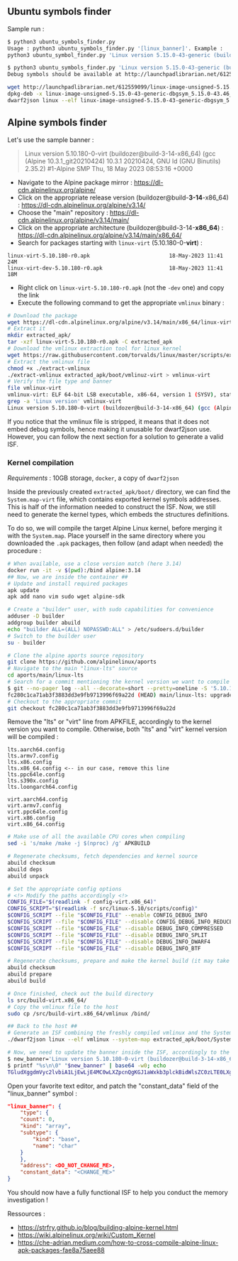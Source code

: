 ## Ubuntu symbols finder

Sample run : 

```sh
$ python3 ubuntu_symbols_finder.py 
Usage : python3 ubuntu_symbols_finder.py '[linux_banner]'. Example :
python3 ubuntu_symbol_finder.py 'Linux version 5.15.0-43-generic (buildd@lcy02-amd64-076) (gcc (Ubuntu 11.2.0-19ubuntu1) 11.2.0, GNU ld (GNU Binutils for Ubuntu) 2.38) #46-Ubuntu SMP Tue Jul 12 10:30:17 UTC 2022 (Ubuntu 5.15.0-43.46-generic 5.15.39)'

$ python3 ubuntu_symbols_finder.py 'Linux version 5.15.0-43-generic (buildd@lcy02-amd64-076) (gcc (Ubuntu 11.2.0-19ubuntu1) 11.2.0, GNU ld (GNU Binutils for Ubuntu) 2.38) #46-Ubuntu SMP Tue Jul 12 10:30:17 UTC 2022 (Ubuntu 5.15.0-43.46-generic 5.15.39)'
Debug symbols should be available at http://launchpadlibrarian.net/612559099/linux-image-unsigned-5.15.0-43-generic-dbgsym_5.15.0-43.46_amd64.ddeb. Here is a typical procedure to create the ISF :

wget http://launchpadlibrarian.net/612559099/linux-image-unsigned-5.15.0-43-generic-dbgsym_5.15.0-43.46_amd64.ddeb
dpkg-deb -x linux-image-unsigned-5.15.0-43-generic-dbgsym_5.15.0-43.46_amd64.ddeb linux-image-unsigned-5.15.0-43-generic-dbgsym_5.15.0-43.46_amd64/
dwarf2json linux --elf linux-image-unsigned-5.15.0-43-generic-dbgsym_5.15.0-43.46_amd64/usr/lib/debug/boot/vmlinux-5.15.0-43-generic | xz > linux-image-unsigned-5.15.0-43-generic-dbgsym_5.15.0-43.46_amd64.json.xz
```

## Alpine symbols finder 

Let's use the sample banner : 

> Linux version 5.10.180-0-virt (buildozer@build-3-14-x86_64) (gcc (Alpine 10.3.1_git20210424) 10.3.1 20210424, GNU ld (GNU Binutils) 2.35.2) #1-Alpine SMP Thu, 18 May 2023 08:53:16 +0000

- Navigate to the Alpine package mirror : https://dl-cdn.alpinelinux.org/alpine/
- Click on the appropriate release version (buildozer@build-**3-14**-x86_64) : https://dl-cdn.alpinelinux.org/alpine/v3.14/
- Choose the "main" repository : https://dl-cdn.alpinelinux.org/alpine/v3.14/main/
- Click on the appropriate architecture (buildozer@build-3-14-**x86_64**) : https://dl-cdn.alpinelinux.org/alpine/v3.14/main/x86_64/
- Search for packages starting with `linux-virt` (5.10.180-0-**virt**) :

```
linux-virt-5.10.180-r0.apk                         18-May-2023 11:41     24M
linux-virt-dev-5.10.180-r0.apk                     18-May-2023 11:41     18M
```

- Right click on `linux-virt-5.10.180-r0.apk` (not the `-dev` one) and copy the link
- Execute the following command to get the appropriate `vmlinux` binary :

```sh
# Download the package
wget https://dl-cdn.alpinelinux.org/alpine/v3.14/main/x86_64/linux-virt-5.10.180-r0.apk
# Extract it
mkdir extracted_apk/
tar -xzf linux-virt-5.10.180-r0.apk -C extracted_apk
# Download the vmlinux extraction tool for linux kernel
wget https://raw.githubusercontent.com/torvalds/linux/master/scripts/extract-vmlinux -O extract-vmlinux
# Extract the vmlinux file
chmod +x ./extract-vmlinux
./extract-vmlinux extracted_apk/boot/vmlinuz-virt > vmlinux-virt
# Verify the file type and banner
file vmlinux-virt
vmlinux-virt: ELF 64-bit LSB executable, x86-64, version 1 (SYSV), statically linked, BuildID[sha1]=fded3bc49de40d90abb2f8702f25796b92ca5385, stripped
grep -a 'Linux version' vmlinux-virt
Linux version 5.10.180-0-virt (buildozer@build-3-14-x86_64) (gcc (Alpine 10.3.1_git20210424) 10.3.1 20210424, GNU ld (GNU Binutils) 2.35.2) #1-Alpine SMP Thu, 18 May 2023 08:53:16 +0000
```

If you notice that the vmlinux file is stripped, it means that it does not embed debug symbols, hence making it unusable for dwarf2json use. However, you can follow the next section for a solution to generate a valid ISF.

### Kernel compilation

*Requirements* : 10GB storage, `docker`, a copy of `dwarf2json`

Inside the previously created `extracted_apk/boot/` directory, we can find the `System.map-virt` file, which contains exported kernel symbols addresses. This is half of the information needed to construct the ISF. Now, we still need to generate the kernel types, which embeds the structures definitions. 

To do so, we will compile the target Alpine Linux kernel, before merging it with the `System.map`. Place yourself in the same directory where you downloaded the `.apk` packages, then follow (and adapt when needed) the procedure :

```sh
# When available, use a close version match (here 3.14)
docker run -it -v $(pwd):/bind alpine:3.14
## Now, we are inside the container ##
# Update and install required packages
apk update
apk add nano vim sudo wget alpine-sdk

# Create a "builder" user, with sudo capabilities for convenience
adduser -D builder
addgroup builder abuild
echo "builder ALL=(ALL) NOPASSWD:ALL" > /etc/sudoers.d/builder
# Switch to the builder user
su - builder

# Clone the alpine aports source repository
git clone https://github.com/alpinelinux/aports
# Navigate to the main "linux-lts" source
cd aports/main/linux-lts
# Search for a commit mentioning the kernel version we want to compile
$ git --no-pager log --all --decorate=short --pretty=oneline -S '5.10.180' -- APKBUILD
fc280c1ca71ab3f3883dd3e9fb9713996f69a22d (HEAD) main/linux-lts: upgrade to 5.10.180
# Checkout to the appropriate commit
git checkout fc280c1ca71ab3f3883dd3e9fb9713996f69a22d
```

Remove the "lts" or "virt" line from APKFILE, accordingly to the kernel version you want to compile. Otherwise, both "lts" and "virt" kernel version will be compiled :

```
lts.aarch64.config
lts.armv7.config
lts.x86.config
lts.x86_64.config <-- in our case, remove this line
lts.ppc64le.config
lts.s390x.config
lts.loongarch64.config

virt.aarch64.config
virt.armv7.config
virt.ppc64le.config
virt.x86.config
virt.x86_64.config
```

```sh
# Make use of all the available CPU cores when compiling
sed -i 's/make /make -j $(nproc) /g' APKBUILD

# Regenerate checksums, fetch dependencies and kernel source
abuild checksum
abuild deps 
abuild unpack

# Set the appropriate config options
# <!> Modify the paths accordingly <!>
CONFIG_FILE="$(readlink -f config-virt.x86_64)"
CONFIG_SCRIPT="$(readlink -f src/linux-5.10/scripts/config)"
$CONFIG_SCRIPT --file "$CONFIG_FILE" --enable CONFIG_DEBUG_INFO
$CONFIG_SCRIPT --file "$CONFIG_FILE" --disable CONFIG_DEBUG_INFO_REDUCED 
$CONFIG_SCRIPT --file "$CONFIG_FILE" --disable DEBUG_INFO_COMPRESSED
$CONFIG_SCRIPT --file "$CONFIG_FILE" --disable DEBUG_INFO_SPLIT
$CONFIG_SCRIPT --file "$CONFIG_FILE" --disable DEBUG_INFO_DWARF4
$CONFIG_SCRIPT --file "$CONFIG_FILE" --disable DEBUG_INFO_BTF

# Regenerate checksums, prepare and make the kernel build (it may take a while)
abuild checksum
abuild prepare
abuild build

# Once finished, check out the build directory
ls src/build-virt.x86_64/
# Copy the vmlinux file to the host
sudo cp /src/build-virt.x86_64/vmlinux /bind/

## Back to the host ##
# Generate an ISF combining the freshly compiled vmlinux and the System.map
./dwarf2json linux --elf vmlinux --system-map extracted_apk/boot/System.map-virt > elf_sysmap.json

# Now, we need to update the banner inside the ISF, accordingly to the one from the memory sample we want to analyze
$ new_banner='Linux version 5.10.180-0-virt (buildozer@build-3-14-x86_64) (gcc (Alpine 10.3.1_git20210424) 10.3.1 20210424, GNU ld (GNU Binutils) 2.35.2) #1-Alpine SMP Thu, 18 May 2023 08:53:16 +0000'
$ printf "%s\n\0" "$new_banner" | base64 -w0; echo
TGludXggdmVyc2lvbiA1LjEwLjE4MC0wLXZpcnQgKGJ1aWxkb3plckBidWlsZC0zLTE0LXg4Nl82NCkgKGdjYyAoQWxwaW5lIDEwLjMuMV9naXQyMDIxMDQyNCkgMTAuMy4xIDIwMjEwNDI0LCBHTlUgbGQgKEdOVSBCaW51dGlscykgMi4zNS4yKSAjMS1BbHBpbmUgU01QIFRodSwgMTggTWF5IDIwMjMgMDg6NTM6MTYgKzAwMDAKAA==
```

Open your favorite text editor, and patch the "constant_data" field of the "linux_banner" symbol : 

```json
"linux_banner": {
    "type": {
    "count": 0,
    "kind": "array",
    "subtype": {
        "kind": "base",
        "name": "char"
    }
    },
    "address": <DO_NOT_CHANGE_ME>,
    "constant_data": "<CHANGE_ME>"
}
```

You should now have a fully functional ISF to help you conduct the memory investigation !

Ressources : 
- https://strfry.github.io/blog/building-alpine-kernel.html
- https://wiki.alpinelinux.org/wiki/Custom_Kernel
- https://che-adrian.medium.com/how-to-cross-compile-alpine-linux-apk-packages-fae8a75aee88
